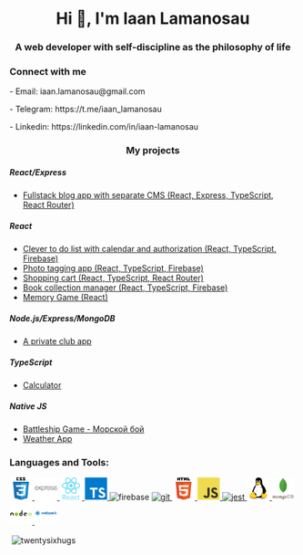 <h1 align="center">Hi 👋, I'm Iaan Lamanosau</h1>
<h3 align="center">A web developer with self-discipline as the philosophy of life</h3>

<h3 align="left">Connect with me</h3>
<p align="left">
 - Email: iaan.lamanosau@gmail.com
</p>
<p align="left">
  - Telegram: https://t.me/iaan_lamanosau
</p>
<p align="left">
  - Linkedin: https://linkedin.com/in/iaan-lamanosau
</p>

<h3 align="center">My projects</h3>

##### React/Express
- [Fullstack blog app with separate CMS (React, Express, TypeScript, React Router)](https://github.com/twentysixhugs/blog-api)

##### React
- [Clever to do list with calendar and authorization (React, TypeScript, Firebase)](https://github.com/twentysixhugs/innowise-clever-to-do-list)
- [Photo tagging app (React, TypeScript, Firebase)](https://github.com/twentysixhugs/photo-tagging-app)
- [Shopping cart (React, TypeScript, React Router)](https://github.com/twentysixhugs/shopping-cart)
- [Book collection manager (React, TypeScript, Firebase)](https://github.com/twentysixhugs/library-app)
- [Memory Game (React)](https://github.com/twentysixhugs/Memory-Cards-Game)

##### Node.js/Express/MongoDB
- [A private club app](https://github.com/twentysixhugs/private-club)

##### TypeScript
- [Calculator](https://github.com/twentysixhugs/calculator)

##### Native JS
- [Battleship Game - Морской бой](https://github.com/twentysixhugs/Battleship)
- [Weather App](https://github.com/twentysixhugs/Weather-app)

<h3 align="left">Languages and Tools:</h3>
<p align="left"> <a href="https://www.w3schools.com/css/" target="_blank" rel="noreferrer"> <img src="https://raw.githubusercontent.com/devicons/devicon/master/icons/css3/css3-original-wordmark.svg" alt="css3" width="40" height="40"/> </a> <a href="https://expressjs.com" target="_blank" rel="noreferrer"> <img id="express" src="https://raw.githubusercontent.com/devicons/devicon/master/icons/express/express-original-wordmark.svg" alt="express" width="40" height="40" /> </a> <a href="https://firebase.google.com/" target="_blank" rel="noreferrer"> <img src="https://raw.githubusercontent.com/devicons/devicon/master/icons/react/react-original-wordmark.svg" alt="react" width="40" height="40"/> </a> <a href="https://www.typescriptlang.org/" target="_blank" rel="noreferrer"> <img src="https://raw.githubusercontent.com/devicons/devicon/master/icons/typescript/typescript-original.svg" alt="typescript" width="40" height="40"/> </a> <img src="https://www.vectorlogo.zone/logos/firebase/firebase-icon.svg" alt="firebase" width="40" height="40"/> </a> <a href="https://git-scm.com/" target="_blank" rel="noreferrer"> <img src="https://www.vectorlogo.zone/logos/git-scm/git-scm-icon.svg" alt="git" width="40" height="40"/> </a> <a href="https://www.w3.org/html/" target="_blank" rel="noreferrer"> <img src="https://raw.githubusercontent.com/devicons/devicon/master/icons/html5/html5-original-wordmark.svg" alt="html5" width="40" height="40"/> </a> <a href="https://developer.mozilla.org/en-US/docs/Web/JavaScript" target="_blank" rel="noreferrer"> <img src="https://raw.githubusercontent.com/devicons/devicon/master/icons/javascript/javascript-original.svg" alt="javascript" width="40" height="40"/> </a> <a href="https://jestjs.io" target="_blank" rel="noreferrer"> <img src="https://www.vectorlogo.zone/logos/jestjsio/jestjsio-icon.svg" alt="jest" width="40" height="40"/> </a> <a href="https://www.linux.org/" target="_blank" rel="noreferrer"> <img src="https://raw.githubusercontent.com/devicons/devicon/master/icons/linux/linux-original.svg" alt="linux" width="40" height="40"/> </a> <a href="https://www.mongodb.com/" target="_blank" rel="noreferrer"> <img src="https://raw.githubusercontent.com/devicons/devicon/master/icons/mongodb/mongodb-original-wordmark.svg" alt="mongodb" width="40" height="40"/> </a> <a href="https://nodejs.org" target="_blank" rel="noreferrer"> <img src="https://raw.githubusercontent.com/devicons/devicon/master/icons/nodejs/nodejs-original-wordmark.svg" alt="nodejs" width="40" height="40"/> </a> <a href="https://reactjs.org/" target="_blank" rel="noreferrer"> <a href="https://webpack.js.org" target="_blank" rel="noreferrer"> <img src="https://raw.githubusercontent.com/devicons/devicon/d00d0969292a6569d45b06d3f350f463a0107b0d/icons/webpack/webpack-original-wordmark.svg" alt="webpack" width="40" height="40"/> </a> </p>

<p>&nbsp;<img align="center" src="https://github-readme-stats.vercel.app/api?username=twentysixhugs&show_icons=true&locale=en" alt="twentysixhugs" /></p>
